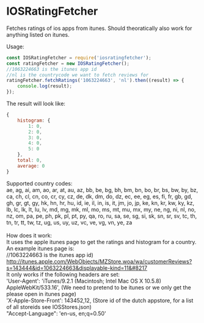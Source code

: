 # IOSRatingFetcher
Fetches ratings of ios apps from itunes. Should theoratically also work for anything listed on itunes.

Usage:

```javascript
const IOSRatingFetcher = require('iosratingfetcher');
const ratingFetcher = new IOSRatingFetcher();
//1063224663 is the itunes app id
//nl is the countrycode we want to fetch reviews for
ratingFetcher.fetchRatings('1063224663', 'nl').then((result) => {
    console.log(result);
});
```

The result will look like:
```javascript
{
    histogram: {
        1: 0,
        2: 0,
        3: 0,
        4: 0,
        5: 0
    },
    total: 0,
    average: 0
}
```

Supported country codes:<br/>
ae, ag, ai, am, ao, ar, at, au, az, bb, be, bg, bh, bm, bn, bo, br, bs, bw, by, bz, ca, ch, cl, cn, co, cr, cy, cz, de, dk, dm, do, dz, ec, ee, eg, es, fi, fr, gb, gd, gh, gr, gt, gy, hk, hn, hr, hu, id, ie, il, in, is, it, jm, jo, jp, ke, kn, kr, kw, ky, kz, lb, lc, lk, lt, lu, lv, md, mg, mk, ml, mo, ms, mt, mu, mx, my, ne, ng, ni, nl, no, nz, om, pa, pe, ph, pk, pl, pt, py, qa, ro, ru, sa, se, sg, si, sk, sn, sr, sv, tc, th, tn, tr, tt, tw, tz, ug, us, uy, uz, vc, ve, vg, vn, ye, za<br/>
<br/>
How does it work:<br/>
It uses the apple itunes page to get the ratings and histogram for a country.<br/>
An example itunes page is: <br/>
//1063224663 is the itunes app id)<br/>
http://itunes.apple.com/WebObjects/MZStore.woa/wa/customerReviews?s=143444&id=1063224663&displayable-kind=11&#8217<br/>
It only works if the following headers are set:<br/>
'User-Agent': 'iTunes/9.2.1 (Macintosh; Intel Mac OS X 10.5.8) AppleWebKit/533.16', (We need to pretend to be itunes or we only get the please open in itunes page)<br/>
'X-Apple-Store-Front': 143452,12, (Store id of the dutch appstore, for a list of all storeids see IOSStores.json)<br/>
"Accept-Language": 'en-us, en;q=0.50'<br/>
